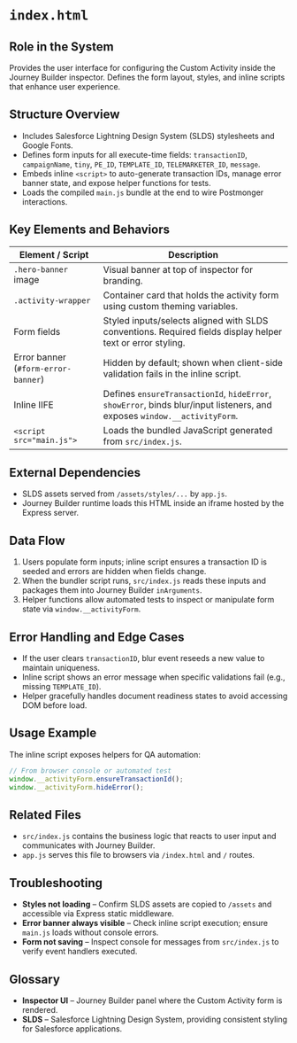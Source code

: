 # `index.html`

## Role in the System
Provides the user interface for configuring the Custom Activity inside the Journey Builder inspector. Defines the form layout, styles, and inline scripts that enhance user experience.

## Structure Overview

* Includes Salesforce Lightning Design System (SLDS) stylesheets and Google Fonts.
* Defines form inputs for all execute-time fields: `transactionID`, `campaignName`, `tiny`, `PE_ID`, `TEMPLATE_ID`, `TELEMARKETER_ID`, `message`.
* Embeds inline `<script>` to auto-generate transaction IDs, manage error banner state, and expose helper functions for tests.
* Loads the compiled `main.js` bundle at the end to wire Postmonger interactions.

## Key Elements and Behaviors

| Element / Script | Description |
| --- | --- |
| `.hero-banner` image | Visual banner at top of inspector for branding. |
| `.activity-wrapper` | Container card that holds the activity form using custom theming variables. |
| Form fields | Styled inputs/selects aligned with SLDS conventions. Required fields display helper text or error styling. |
| Error banner (`#form-error-banner`) | Hidden by default; shown when client-side validation fails in the inline script. |
| Inline IIFE | Defines `ensureTransactionId`, `hideError`, `showError`, binds blur/input listeners, and exposes `window.__activityForm`. |
| `<script src="main.js">` | Loads the bundled JavaScript generated from `src/index.js`. |

## External Dependencies

* SLDS assets served from `/assets/styles/...` by `app.js`.
* Journey Builder runtime loads this HTML inside an iframe hosted by the Express server.

## Data Flow

1. Users populate form inputs; inline script ensures a transaction ID is seeded and errors are hidden when fields change.
2. When the bundler script runs, `src/index.js` reads these inputs and packages them into Journey Builder `inArguments`.
3. Helper functions allow automated tests to inspect or manipulate form state via `window.__activityForm`.

## Error Handling and Edge Cases

* If the user clears `transactionID`, blur event reseeds a new value to maintain uniqueness.
* Inline script shows an error message when specific validations fail (e.g., missing `TEMPLATE_ID`).
* Helper gracefully handles document readiness states to avoid accessing DOM before load.

## Usage Example

The inline script exposes helpers for QA automation:

```js
// From browser console or automated test
window.__activityForm.ensureTransactionId();
window.__activityForm.hideError();
```

## Related Files

* `src/index.js` contains the business logic that reacts to user input and communicates with Journey Builder.
* `app.js` serves this file to browsers via `/index.html` and `/` routes.

## Troubleshooting

* **Styles not loading** – Confirm SLDS assets are copied to `/assets` and accessible via Express static middleware.
* **Error banner always visible** – Check inline script execution; ensure `main.js` loads without console errors.
* **Form not saving** – Inspect console for messages from `src/index.js` to verify event handlers executed.

## Glossary

* **Inspector UI** – Journey Builder panel where the Custom Activity form is rendered.
* **SLDS** – Salesforce Lightning Design System, providing consistent styling for Salesforce applications.
